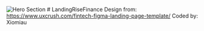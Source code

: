 ![Hero Section](https://user-images.githubusercontent.com/102442089/204164018-2d8bc6a8-3ab5-4a5e-ba81-94a3df15faca.png)
﻿# LandingRiseFinance
Design from: https://www.uxcrush.com/fintech-figma-landing-page-template/
Coded by: Xiomiau
